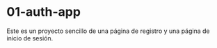 # 01-auth-app
Este es un proyecto sencillo de una página de registro y una página de inicio de sesión.
